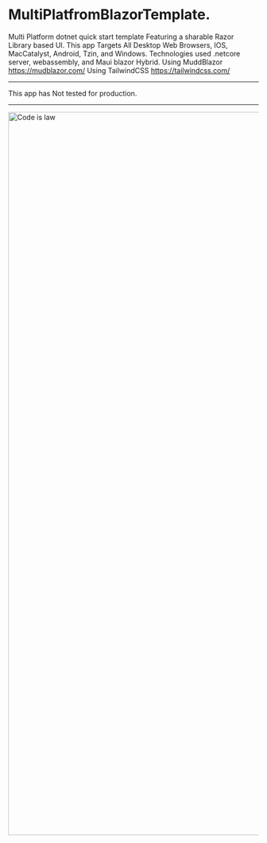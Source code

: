# MultiPlatfromBlazorTemplate.
Multi Platform dotnet quick start template Featuring a sharable Razor Library based UI.
This app Targets All Desktop Web Browsers, IOS, MacCatalyst, Android, Tzin, and Windows.
Technologies used .netcore server, webassembly, and Maui blazor Hybrid.
Using MuddBlazor https://mudblazor.com/
Using TailwindCSS https://tailwindcss.com/
________________________________________
This app has Not tested for production.
________________________________________
<img width="1455" alt="Code is law" src="https://user-images.githubusercontent.com/63980943/184522828-c3a2c673-351d-4e93-a66e-332225127ebf.png">
